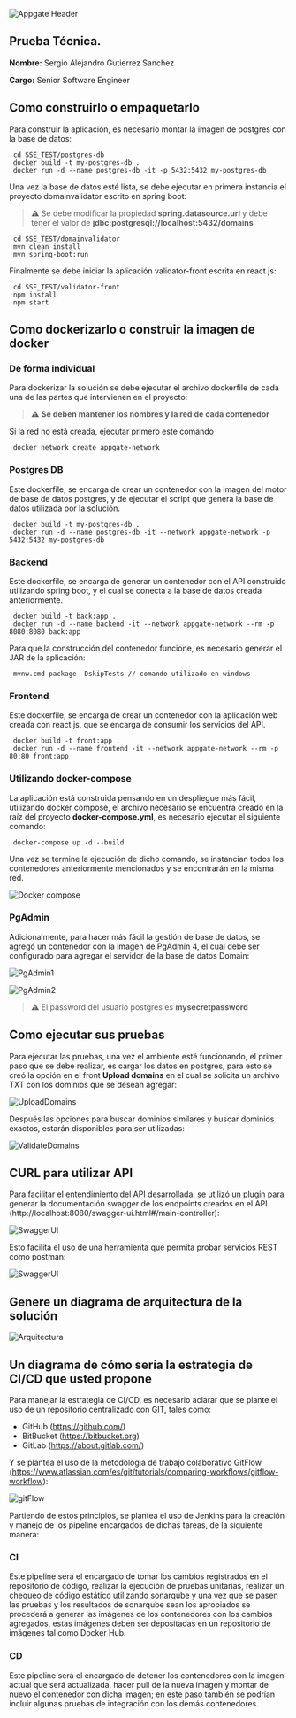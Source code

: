 ![Appgate Header](media/header.png)
## Prueba Técnica.

**Nombre:** Sergio Alejandro Gutierrez Sanchez

**Cargo:**  Senior Software Engineer

## Como construirlo o empaquetarlo

Para construir la aplicación, es necesario montar la imagen de postgres con la base de datos:

```
 cd SSE_TEST/postgres-db
 docker build -t my-postgres-db .
 docker run -d --name postgres-db -it -p 5432:5432 my-postgres-db
```

Una vez la base de datos esté lista, se debe ejecutar en primera instancia el proyecto domainvalidator escrito en spring boot:

> :warning: Se debe modificar la propiedad **spring.datasource.url** y debe tener el valor de **jdbc:postgresql://localhost:5432/domains**

```
 cd SSE_TEST/domainvalidator
 mvn clean install
 mvn spring-boot:run
```

Finalmente se debe iniciar la aplicación validator-front escrita en react js:

```
 cd SSE_TEST/validator-front
 npm install
 npm start
```

## Como dockerizarlo o construir la imagen de docker

### De forma individual

Para dockerizar la solución se debe ejecutar el archivo dockerfile de cada una de las partes que intervienen en el proyecto:

> :warning: **Se deben mantener los nombres y la red de cada contenedor**

Si la red no está creada, ejecutar primero este comando

```
 docker network create appgate-network
```

### Postgres DB

Este dockerfile, se encarga de crear un contenedor con la imagen del motor de base de datos postgres, y de ejecutar el script que genera la base de datos utilizada por la solución.

```
 docker build -t my-postgres-db .
 docker run -d --name postgres-db -it --network appgate-network -p 5432:5432 my-postgres-db
```

### Backend

Este dockerfile, se encarga de generar un contenedor con el API construido utilizando spring boot, y el cual se conecta a la base de datos creada anteriormente.

```
 docker build -t back:app .
 docker run -d --name backend -it --network appgate-network --rm -p 8080:8080 back:app
```

Para que la construcción del contenedor funcione, es necesario generar el JAR de la aplicación:

```
 mvnw.cmd package -DskipTests // comando utilizado en windows
```

### Frontend

Este dockerfile, se encarga de crear un contenedor con la aplicación web creada con react js, que se encarga de consumir los servicios del API.

```
 docker build -t front:app .
 docker run -d --name frontend -it --network appgate-network --rm -p 80:80 front:app
```

### Utilizando docker-compose

La aplicación está construida pensando en un despliegue más fácil, utilizando docker compose, el archivo necesario se encuentra creado en la raíz del proyecto **docker-compose.yml**, es necesario ejecutar el siguiente comando:

```
 docker-compose up -d --build
```

Una vez se termine la ejecución de dicho comando, se instancian todos los contenedores anteriormente mencionados y se encontrarán en la misma red.

![Docker compose](media/docker-compose.png)

### PgAdmin

Adicionalmente, para hacer más fácil la gestión de base de datos, se agregó un contenedor con la imagen de PgAdmin 4, el cual debe ser configurado para agregar el servidor de la base de datos Domain:

![PgAdmin1](media/pgAdmin_1.png)

![PgAdmin2](media/pgAdmin_2.png)

> :warning: El password del usuario postgres es **mysecretpassword**

## Como ejecutar sus pruebas

Para ejecutar las pruebas, una vez el ambiente esté funcionando, el primer paso que se debe realizar, es cargar los datos en postgres, para esto se creó la opción en el front **Upload domains** en el cual se solicita un archivo TXT con los dominios que se desean agregar:

![UploadDomains](media/uploadDomains.png)

Después las opciones para buscar dominios similares y buscar dominios exactos, estarán disponibles para ser utilizadas:

![ValidateDomains](media/validateDomains.png)

## CURL para utilizar API

Para facilitar el entendimiento del API desarrollada, se utilizó un plugin para generar la documentación swagger de los endpoints creados en el API (http://localhost:8080/swagger-ui.html#/main-controller):

![SwaggerUI](media/swaggerUI.png)

Esto facilita el uso de una herramienta que permita probar servicios REST como postman:

![SwaggerUI](media/postman.png)

## Genere un diagrama de arquitectura de la solución

![Arquitectura](media/DiagramaDespliegue.png)

## Un diagrama de cómo sería la estrategia de CI/CD que usted propone

Para manejar la estrategia de CI/CD, es necesario aclarar que se plante el uso de un repositorio centralizado con GIT, tales como:

- GitHub (https://github.com/)
- BitBucket (https://bitbucket.org)
- GitLab (https://about.gitlab.com/)

Y se plantea el uso de la metodologia de trabajo colaborativo GitFlow (https://www.atlassian.com/es/git/tutorials/comparing-workflows/gitflow-workflow):

![gitFlow](media/gitflow.png)

Partiendo de estos principios, se plantea el uso de Jenkins para la creación y manejo de los pipeline encargados de dichas tareas, de la siguiente manera:

### CI

Este pipeline será el encargado de tomar los cambios registrados en el repositorio de código, realizar la ejecución de pruebas unitarias, realizar un chequeo de código estático utilizando sonarqube y una vez que se pasen las pruebas y los resultados de sonarqube sean los apropiados se procederá a generar las imágenes de los contenedores con los cambios agregados, estas imágenes deben ser depositadas en un repositorio de imágenes tal como Docker Hub.

### CD

Este pipeline será el encargado de detener los contenedores con la imagen actual que será actualizada, hacer pull de la nueva imagen y montar de nuevo el contenedor con dicha imagen; en este paso también se podrían incluir algunas pruebas de integración con los demás contenedores.